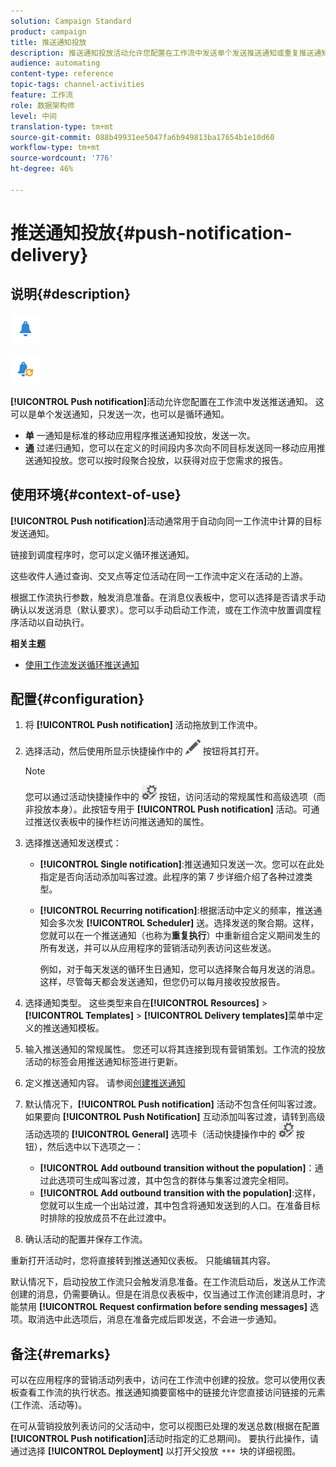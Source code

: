 ```yaml
---
solution: Campaign Standard
product: campaign
title: 推送通知投放
description: 推送通知投放活动允许您配置在工作流中发送单个发送推送通知或重复推送通知。
audience: automating
content-type: reference
topic-tags: channel-activities
feature: 工作流
role: 数据架构师
level: 中间
translation-type: tm+mt
source-git-commit: 088b49931ee5047fa6b949813ba17654b1e10d60
workflow-type: tm+mt
source-wordcount: '776'
ht-degree: 46%

---
```



# 推送通知投放{#push-notification-delivery}

## 说明{#description}

![](assets/push.png)

![](assets/recurrentpush.png)

**[!UICONTROL Push notification]**&#x200B;活动允许您配置在工作流中发送推送通知。 这可以是单个发送通知，只发送一次，也可以是循环通知。

* **单** 一通知是标准的移动应用程序推送通知投放，发送一次。
* **通** 过递归通知，您可以在定义的时间段内多次向不同目标发送同一移动应用推送通知投放。您可以按时段聚合投放，以获得对应于您需求的报告。

## 使用环境{#context-of-use}

**[!UICONTROL Push notification]**&#x200B;活动通常用于自动向同一工作流中计算的目标发送通知。

链接到调度程序时，您可以定义循环推送通知。

这些收件人通过查询、交叉点等定位活动在同一工作流中定义在活动的上游。

根据工作流执行参数，触发消息准备。在消息仪表板中，您可以选择是否请求手动确认以发送消息（默认要求）。您可以手动启动工作流，或在工作流中放置调度程序活动以自动执行。

**相关主题**

* [使用工作流发送循环推送通知](../../automating/using/recurring-push-notifications.md)

## 配置{#configuration}

1. 将 **[!UICONTROL Push notification]** 活动拖放到工作流中。
1. 选择活动，然后使用所显示快捷操作中的 ![](assets/edit_darkgrey-24px.png) 按钮将其打开。

   >[!NOTE]
   >
   >您可以通过活动快捷操作中的 ![](assets/dlv_activity_params-24px.png) 按钮，访问活动的常规属性和高级选项（而非投放本身）。此按钮专用于 **[!UICONTROL Push notification]** 活动。可通过推送仪表板中的操作栏访问推送通知的属性。

1. 选择推送通知发送模式：

   * **[!UICONTROL Single notification]**:推送通知只发送一次。您可以在此处指定是否向活动添加叫客过渡。此程序的第 7 步详细介绍了各种过渡类型。
   * **[!UICONTROL Recurring notification]**:根据活动中定义的频率，推送通知会多次发 **[!UICONTROL Scheduler]** 送。选择发送的聚合期。这样，您就可以在一个推送通知（也称为&#x200B;**重复执行**）中重新组合定义期间发生的所有发送，并可以从应用程序的营销活动列表访问这些发送。

      例如，对于每天发送的循环生日通知，您可以选择聚合每月发送的消息。 这样，尽管每天都会发送通知，但您仍可以每月接收投放报告。

1. 选择通知类型。 这些类型来自在&#x200B;**[!UICONTROL Resources]** > **[!UICONTROL Templates]** > **[!UICONTROL Delivery templates]**&#x200B;菜单中定义的推送通知模板。
1. 输入推送通知的常规属性。 您还可以将其连接到现有营销策划。工作流的投放活动的标签会用推送通知标签进行更新。
1. 定义推送通知内容。 请参阅[创建推送通知](../../channels/using/preparing-and-sending-a-push-notification.md)
1. 默认情况下，**[!UICONTROL Push notification]** 活动不包含任何叫客过渡。如果要向 **[!UICONTROL Push Notification]** 互动添加叫客过渡，请转到高级活动选项的 **[!UICONTROL General]** 选项卡（活动快捷操作中的 ![](assets/dlv_activity_params-24px.png) 按钮），然后选中以下选项之一：

   * **[!UICONTROL Add outbound transition without the population]**：通过此选项可生成叫客过渡，其中包含的群体与集客过渡完全相同。
   * **[!UICONTROL Add outbound transition with the population]**:这样，您就可以生成一个出站过渡，其中包含将通知发送到的人口。在准备目标时排除的投放成员不在此过渡中。

1. 确认活动的配置并保存工作流。

重新打开活动时，您将直接转到推送通知仪表板。 只能编辑其内容。

默认情况下，启动投放工作流只会触发消息准备。在工作流启动后，发送从工作流创建的消息，仍需要确认。但是在消息仪表板中，仅当通过工作流创建消息时，才能禁用 **[!UICONTROL Request confirmation before sending messages]** 选项。取消选中此选项后，消息在准备完成后即发送，不会进一步通知。

## 备注{#remarks}

可以在应用程序的营销活动列表中，访问在工作流中创建的投放。您可以使用仪表板查看工作流的执行状态。推送通知摘要窗格中的链接允许您直接访问链接的元素(工作流、活动等)。

在可从营销投放列表访问的父活动中，您可以视图已处理的发送总数(根据在配置&#x200B;**[!UICONTROL Push notification]**&#x200B;活动时指定的汇总期间)。 要执行此操作，请通过选择 **[!UICONTROL Deployment]** 以打开父投放 ![](assets/wkf_dlv_detail_button.png) 块的详细视图。
